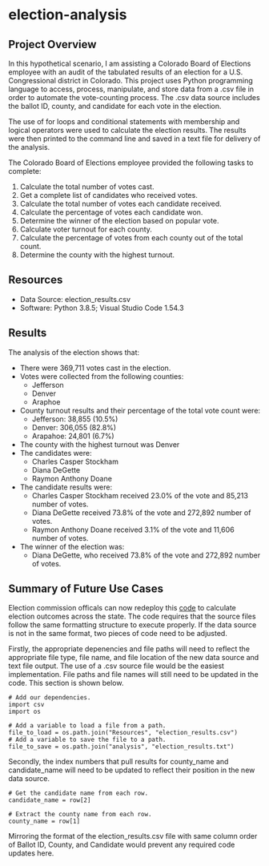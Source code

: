 # election-analysis

## Project Overview
In this hypothetical scenario, I am assisting a Colorado Board of Elections employee with an audit of the tabulated results of an election for a U.S. Congressional district in Colorado. This project uses Python programming language to access, process, manipulate, and store data from a .csv file in order to automate the vote-counting process. The .csv data source includes the ballot ID, county, and candidate for each vote in the election. 

The use of for loops and conditional statements with membership and logical operators were used to calculate the election results. The results were then printed to the command line and saved in a text file for delivery of the analysis. 

The Colorado Board of Elections employee provided the following tasks to complete:

1. Calculate the total number of votes cast.
2. Get a complete list of candidates who received votes.
3. Calculate the total number of votes each candidate received.
4. Calculate the percentage of votes each candidate won.
5. Determine the winner of the election based on popular vote.
6. Calculate voter turnout for each county.
7. Calculate the percentage of votes from each county out of the total count.
8. Determine the county with the highest turnout.

## Resources
- Data Source: election_results.csv
- Software: Python 3.8.5; Visual Studio Code 1.54.3

## Results
The analysis of the election shows that:
- There were 369,711 votes cast in the election.
- Votes were collected from the following counties:
  - Jefferson
  - Denver
  - Araphoe
- County turnout results and their percentage of the total vote count were:
  - Jefferson: 38,855 (10.5%)
  - Denver: 306,055 (82.8%)
  - Arapahoe: 24,801 (6.7%)
- The county with the highest turnout was Denver
- The candidates were:
  - Charles Casper Stockham
  - Diana DeGette
  - Raymon Anthony Doane
- The candidate results were:
  - Charles Casper Stockham received 23.0% of the vote and 85,213 number of votes.  
  - Diana DeGette received 73.8% of the vote and 272,892 number of votes.  
  - Raymon Anthony Doane received 3.1% of the vote and 11,606 number of votes.  
- The winner of the election was:
  - Diana DeGette, who received 73.8% of the vote and 272,892 number of votes.

## Summary of Future Use Cases
Election commission officals can now redeploy this [code](https://github.com/tysonseang/election-analysis/blob/main/PyPoll_Challenge.py) to calculate election outcomes across the state. The code requires that the source files follow the same formatting structure to execute properly. If the data source is not in the same format, two pieces of code need to be adjusted. 

Firstly, the appropriate depenencies and file paths will need to reflect the appropriate file type, file name, and file location of the new data source and text file output. The use of a .csv source file would be the easiest implementation. File paths and file names will still need to be updated in the code. This section is shown below.

```
# Add our dependencies.
import csv
import os

# Add a variable to load a file from a path.
file_to_load = os.path.join("Resources", "election_results.csv")
# Add a variable to save the file to a path.
file_to_save = os.path.join("analysis", "election_results.txt")
```

Secondly, the index numbers that pull results for county_name and candidate_name will need to be updated to reflect their position in the new data source.   

```
# Get the candidate name from each row.
candidate_name = row[2]

# Extract the county name from each row.
county_name = row[1]
```
Mirroring the format of the election_results.csv file with same column order of Ballot ID, County, and Candidate would prevent any required code updates here. 
